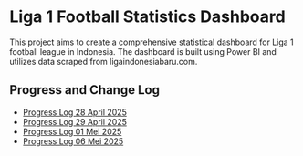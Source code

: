 # Liga 1 Football Statistics Dashboard

This project aims to create a comprehensive statistical dashboard for Liga 1 football league in Indonesia. The dashboard is built using Power BI and utilizes data scraped from ligaindonesiabaru.com.

## Progress and Change Log

- [Progress Log 28 April 2025](logs/28%20April%202025.md)
- [Progress Log 29 April 2025](logs/29%20April%202025.md)
- [Progress Log 01 Mei 2025](logs/01%20Mei%202025.md)
- [Progress Log 06 Mei 2025](logs/06%20Mei%202025.md)
